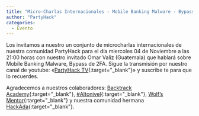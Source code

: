 ```yaml
---
title: "Micro-Charlas Internacionales - Mobile Banking Malware - Bypass 2FA Authentication from banks to big companies like Google, Facebook"
author: "PartyHack"
categories:
  - Evento
---
```



Los invitamos a nuestro un conjunto de microcharlas internacionales de nuestra comunidad PartyHack para el día miercoles 04 de Noviembre a las 21:00 horas con nuestro invitado Omar Valiz (Guatemala) que hablará sobre Mobile Banking Malware, Bypass de 2FA. Sigue la transmisión por nuestro canal de youtube: «[PartyHack TV](https://www.youtube.com/channel/UCHLBYZ7Sv3jFCiBN3AgMUSA?sub_confirmation=1){:target="_blank"}» y suscribe te para que lo recuerdes.

Agradecemos a nuestros colaboradores: [Backtrack Academy](https://www.linkedin.com/company/10327440/){:target="_blank"}, [#Altonivel](https://www.linkedin.com/feed/hashtag/?keywords=altonivel&highlightedUpdateUrns=urn%3Ali%3Aactivity%3A6675797473685987328){:target="_blank"}, [Wolf’s Mentor](https://www.linkedin.com/company/40707278/){:target="_blank"} y nuestra comunidad hermana [HackAda](https://www.linkedin.com/company/67285985/){:target="_blank"}.
